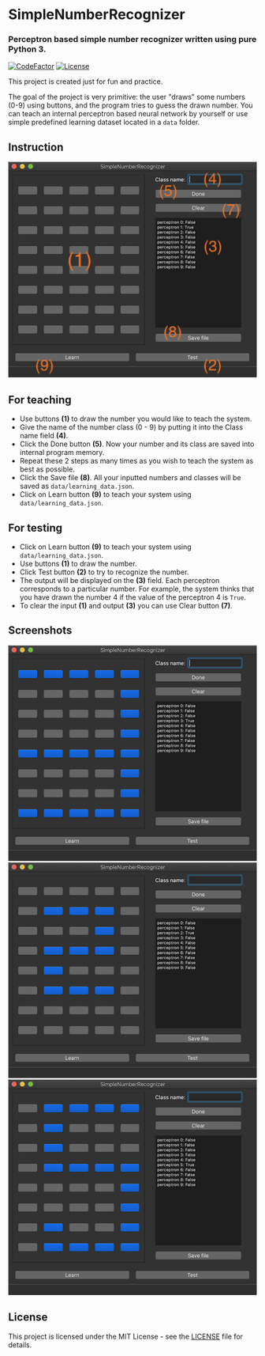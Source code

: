 # SimpleNumberRecognizer

### Perceptron based simple number recognizer written using pure Python 3.
[![CodeFactor](https://www.codefactor.io/repository/github/masich/simplenumberrecognizer/badge)](https://www.codefactor.io/repository/github/masich/simplenumberrecognizer)
[![License](https://img.shields.io/badge/License-MIT-red.svg)](LICENSE)

This project is created just for fun and practice.

The goal of the project is very primitive: the user "draws" some numbers (0-9) using buttons, and the program tries to 
guess the drawn number. You can teach an internal perceptron based neural network by yourself or use simple predefined 
learning dataset located in a ```data``` folder. 

## Instruction
![Interface](images/readme/interface.png)

## For teaching
* Use buttons **(1)** to draw the number you would like to teach the system.
* Give the name of the number class (0 - 9) by putting it into the Class name field **(4)**.
* Click the Done button **(5)**. Now your number and its class are saved into internal program memory.
* Repeat these 2 steps as many times as you wish to teach the system as best as possible.
* Click the Save file **(8)**. All your inputted numbers and classes will be saved as ```data/learning_data.json```.
* Click on Learn button **(9)** to teach your system using ```data/learning_data.json```.

## For testing
* Click on Learn button **(9)** to teach your system using ```data/learning_data.json```.
* Use buttons **(1)** to draw the number.
* Click Test button **(2)** to try to recognize the number.
* The output will be displayed on the **(3)** field. Each perceptron corresponds to a particular number. For example, 
the system thinks that you have drawn the number 4 if the value of the perceptron 4 is ```True```.   
* To clear the input **(1)** and output **(3)** you can use Clear button **(7)**.

## Screenshots
![Example_1](images/readme/example_1.png)
![Example_2](images/readme/example_2.png)
![Example_3](images/readme/example_3.png)

## License

This project is licensed under the MIT License - see the [LICENSE](LICENSE) file for details.
